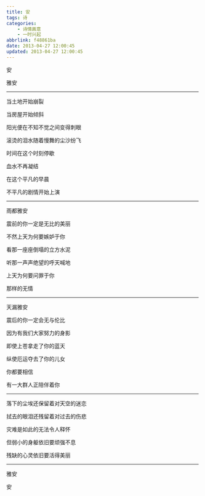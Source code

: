 ```yaml
---
title: 安
tags: 诗
categories: 
    - 诗情画意
    - 一时兴起
abbrlink: f48861ba
date: 2013-04-27 12:00:45
updated: 2013-04-27 12:00:45
---
```


安

雅安

***

当土地开始崩裂

当房屋开始倾斜

阳光便在不知不觉之间变得刺眼

滚烫的泪水随着慢舞的尘沙纷飞

时间在这个时刻停歇

血水不再凝结

在这个平凡的早晨

不平凡的剧情开始上演

***

雨都雅安

震前的你一定是无比的美丽

不然上天为何要嫉妒于你

看那一座座倒塌的立方水泥

听那一声声绝望的呼天喊地

上天为何要问罪于你

那样的无情

***

天漏雅安

震后的你一定会无与伦比

因为有我们大家努力的身影

即使上苍拿走了你的蓝天

纵使厄运夺去了你的儿女

你都要相信

有一大群人正陪伴着你

***

落下的尘埃还保留着对天空的迷恋

拭去的眼泪还残留着对过去的伤悲

灾难是如此的无法令人释怀

但弱小的身躯依旧要顽强不息

残缺的心灵依旧要活得美丽

***

雅安

安